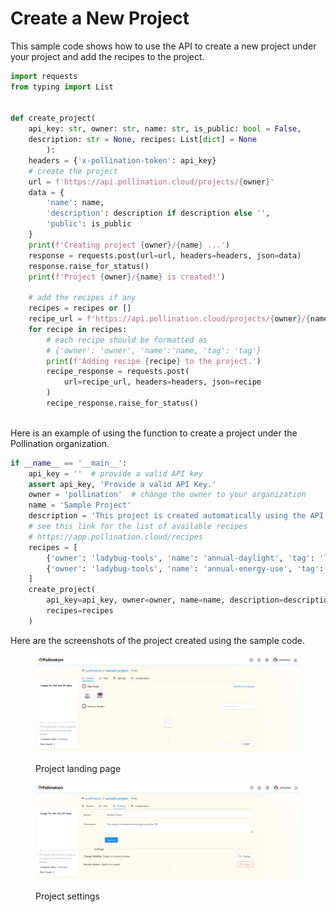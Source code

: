 # Create a New Project

This sample code shows how to use the API to create a new project under your project and add the recipes to the project.&#x20;

```python
import requests
from typing import List


def create_project(
    api_key: str, owner: str, name: str, is_public: bool = False,
    description: str = None, recipes: List[dict] = None
        ):
    headers = {'x-pollination-token': api_key}
    # create the project
    url = f'https://api.pollination.cloud/projects/{owner}'
    data = {
        'name': name,
        'description': description if description else '',
        'public': is_public
    }
    print(f'Creating project {owner}/{name} ...')
    response = requests.post(url=url, headers=headers, json=data)
    response.raise_for_status()
    print(f'Project {owner}/{name} is created!')

    # add the recipes if any
    recipes = recipes or []
    recipe_url = f'https://api.pollination.cloud/projects/{owner}/{name}/recipes/filters'
    for recipe in recipes:
        # each recipe should be formatted as
        # {'owner': 'owner', 'name':'name, 'tag': 'tag'}
        print(f'Adding recipe {recipe} to the project.')
        recipe_response = requests.post(
            url=recipe_url, headers=headers, json=recipe
        )
        recipe_response.raise_for_status()
        
```

Here is an example of using the function to create a project under the Pollination organization.

```python
if __name__ == '__main__':
    api_key = ''  # provide a valid API key
    assert api_key, 'Provide a valid API Key.'
    owner = 'pollination'  # change the owner to your organization
    name = 'Sample Project'
    description = 'This project is created automatically using the API.'
    # see this link for the list of available recipes
    # https://app.pollination.cloud/recipes
    recipes = [
        {'owner': 'ladybug-tools', 'name': 'annual-daylight', 'tag': 'latest'},
        {'owner': 'ladybug-tools', 'name': 'annual-energy-use', 'tag': 'latest'}
    ]
    create_project(
        api_key=api_key, owner=owner, name=name, description=description,
        recipes=recipes
    )
```

Here are the screenshots of the project created using the sample code.

<figure><img src="../../.gitbook/assets/image (167).png" alt=""><figcaption><p>Project landing page</p></figcaption></figure>

<figure><img src="../../.gitbook/assets/image (168).png" alt=""><figcaption><p>Project settings</p></figcaption></figure>
